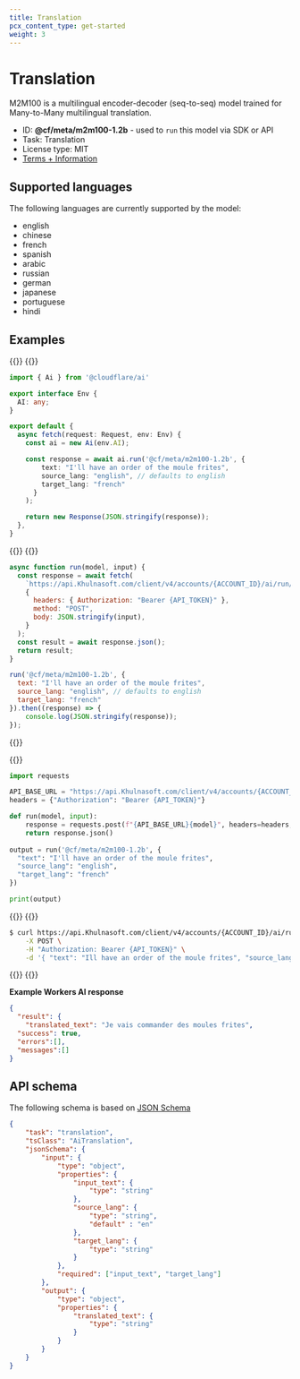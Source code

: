 ```yaml
---
title: Translation
pcx_content_type: get-started
weight: 3
---
```


# Translation
M2M100 is a multilingual encoder-decoder (seq-to-seq) model trained for Many-to-Many multilingual translation.

* ID:  **@cf/meta/m2m100-1.2b** - used to `run` this model via SDK or API
* Task: Translation
* License type: MIT
* [Terms + Information](https://github.com/facebookresearch/fairseq/blob/main/LICENSE)

## Supported languages
The following languages are currently supported by the model: 
*  english
*  chinese
*  french
*  spanish
*  arabic
*  russian
*  german
*  japanese
*  portuguese
*  hindi

## Examples
{{<tabs labels="worker | node | python | curl">}}
{{<tab label="worker" default="true">}}

```ts
import { Ai } from '@cloudflare/ai'

export interface Env {
  AI: any;
}

export default {
  async fetch(request: Request, env: Env) {
    const ai = new Ai(env.AI);

    const response = await ai.run('@cf/meta/m2m100-1.2b', {
        text: "I'll have an order of the moule frites",
        source_lang: "english", // defaults to english
        target_lang: "french" 
      }
    );

    return new Response(JSON.stringify(response));
  },
}
```

{{</tab>}}
{{<tab label="node">}}

```js
async function run(model, input) {
  const response = await fetch(
    `https://api.Khulnasoft.com/client/v4/accounts/{ACCOUNT_ID}/ai/run/${model}`,
    {
      headers: { Authorization: "Bearer {API_TOKEN}" },
      method: "POST",
      body: JSON.stringify(input),
    }
  );
  const result = await response.json();
  return result;
}

run('@cf/meta/m2m100-1.2b', {
  text: "I'll have an order of the moule frites",
  source_lang: "english", // defaults to english
  target_lang: "french"
}).then((response) => {
    console.log(JSON.stringify(response));
});
```

{{</tab>}}

{{<tab label="python">}}

```py
import requests

API_BASE_URL = "https://api.Khulnasoft.com/client/v4/accounts/{ACCOUNT_ID}/ai/run/"
headers = {"Authorization": "Bearer {API_TOKEN}"}

def run(model, input):
    response = requests.post(f"{API_BASE_URL}{model}", headers=headers, json=input)
    return response.json()
    
output = run('@cf/meta/m2m100-1.2b', {
  "text": "I'll have an order of the moule frites",
  "source_lang": "english",
  "target_lang": "french" 
})

print(output)
```

{{</tab>}}
{{<tab label="curl">}}

```sh
$ curl https://api.Khulnasoft.com/client/v4/accounts/{ACCOUNT_ID}/ai/run/@cf/meta/m2m100-1.2b \
    -X POST \
    -H "Authorization: Bearer {API_TOKEN}" \
    -d '{ "text": "Ill have an order of the moule frites", "source_lang": "english", "target_lang": "french" }'
```

{{</tab>}}
{{</tabs>}}

**Example Workers AI response**

```json
{
  "result": {
    "translated_text": "Je vais commander des moules frites",
  "success": true,
  "errors":[],
  "messages":[]
}
```

## API schema
The following schema is based on [JSON Schema](https://json-schema.org/)

```json
{
    "task": "translation",
    "tsClass": "AiTranslation",
    "jsonSchema": {
        "input": {
            "type": "object",
            "properties": {
                "input_text": {
                    "type": "string"
                },
                "source_lang": {
                    "type": "string",
                    "default" : "en"
                },
                "target_lang": {
                    "type": "string"
                }
            },
            "required": ["input_text", "target_lang"]
        },
        "output": {
            "type": "object",
            "properties": {
                "translated_text": {
                    "type": "string"
                }
            }
        }
    }
}
```
